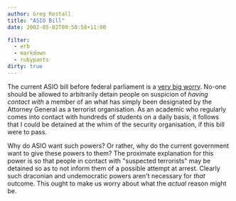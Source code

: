```yaml
---
author: Greg Restall
title: "ASIO Bill"
date: 2002-05-02T09:50:58+11:00

filter:
  - erb
  - markdown
  - rubypants
dirty: true
---
```


<p>The current ASIO bill before federal parliament is a <a href="http://www.smh.com.au/articles/2002/05/02/1019441397890.html">very big worry</a>.  No-one should be allowed to arbitrarily detain people on suspicion of <em>having contact with</em> a member of an what has simply been designated by the Attorney General as a terrorist organisation.  As an academic who regularly comes into contact with hundreds of students on a daily basis, it follows that I could be detained at the whim of the security organisation, if this bill were to pass.</p>
<p>Why do ASIO want such powers? Or rather, why do the current government want to give these powers to them?  The proximate explanation for this power is so that people in contact with "suspected terrorists" may be detained so as to not inform them of a possible attempt at arrest.  Clearly such draconian and undemocratic powers aren't necessary for <em>that</em> outcome. This ought to make us worry about what the <em>actual</em> reason might be.</p>


